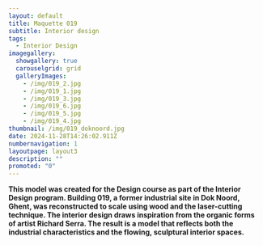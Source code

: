 ```yaml
---
layout: default
title: Maquette 019
subtitle: Interior design
tags:
  - Interior Design
imagegallery:
  showgallery: true
  carouselgrid: grid
  galleryImages:
    - /img/019_2.jpg
    - /img/019_1.jpg
    - /img/019_3.jpg
    - /img/019_6.jpg
    - /img/019_5.jpg
    - /img/019_4.jpg
thumbnail: /img/019_doknoord.jpg
date: 2024-11-28T14:26:02.911Z
numbernavigation: 1
layoutpage: layout3
description: ""
promoted: "0"
---
```

**This model was created for the Design course as part of the Interior Design program. Building 019, a former industrial site in Dok Noord, Ghent, was reconstructed to scale using wood and the laser-cutting technique. The interior design draws inspiration from the organic forms of artist Richard Serra. The result is a model that reflects both the industrial characteristics and the flowing, sculptural interior spaces.**